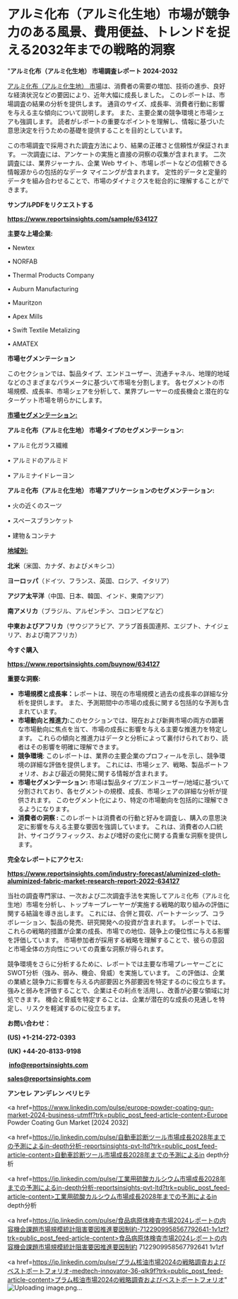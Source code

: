 # アルミ化布（アルミ化生地）市場が競争力のある風景、費用便益、トレンドを捉える2032年までの戦略的洞察

"<strong>アルミ化布（アルミ化生地） 市場調査レポート 2024-2032</strong>

<a href=https://www.reportsinsights.com/sample/634127>アルミ化布（アルミ化生地） 市場</a>は、消費者の需要の増加、技術の進歩、良好な経済状況などの要因により、近年大幅に成長しました。 このレポートは、市場調査の結果の分析を提供します。 通貨のサイズ、成長率、消費者行動に影響を与える主な傾向について説明します。 また、主要企業の競争環境と市場シェアも強調します。 読者がレポートの重要なポイントを理解し、情報に基づいた意思決定を行うための基礎を提供することを目的としています。

この市場調査で採用された調査方法により、結果の正確さと信頼性が保証されます。 一次調査には、アンケートの実施と直接の洞察の収集が含まれます。 二次調査には、業界ジャーナル、企業 Web サイト、市場レポートなどの信頼できる情報源からの包括的なデータ マイニングが含まれます。 定性的データと定量的データを組み合わせることで、市場のダイナミクスを総合的に理解することができます。

<strong><b>サンプルPDFをリクエストする</b></strong>

<a href=https://www.reportsinsights.com/sample/634127><strong><u>https://www.reportsinsights.com/sample/634127</u></strong></a>

<strong>主要な上場企業:</strong>

• Newtex

• NORFAB

• Thermal Products Company

• Auburn Manufacturing

• Mauritzon

• Apex Mills

• Swift Textile Metalizing

• AMATEX

<strong>市場セグメンテーション</strong>

このセクションでは、製品タイプ、エンドユーザー、流通チャネル、地理的地域などのさまざまなパラメータに基づいて市場を分割します。 各セグメントの市場規模、成長率、市場シェアを分析して、業界プレーヤーの成長機会と潜在的なターゲット市場を明らかにします。

<strong><u>市場セグメンテーション</u></strong><strong><u>:</u></strong>

<strong>アルミ化布（アルミ化生地） 市場タイプのセグメンテーション:</strong>

• アルミ化ガラス繊維

• アルミドのアルミド

• アルミナイドレーヨン

<strong>アルミ化布（アルミ化生地） 市場アプリケーションのセグメンテーション:</strong>

• 火の近くのスーツ

• スペースブランケット

• 建物＆コンテナ

<strong><u>地域別</u></strong><strong><u>:</u></strong>

<strong>北米</strong>（米国、カナダ、およびメキシコ）

<strong>ヨーロッパ</strong>（ドイツ、フランス、英国、ロシア、イタリア）

<strong>アジア太平洋</strong>（中国、日本、韓国、インド、東南アジア）

<strong>南アメリカ</strong>（ブラジル、アルゼンチン、コロンビアなど）

<strong>中東およびアフリカ</strong>（サウジアラビア、アラブ首長国連邦、エジプト、ナイジェリア、および南アフリカ）

<strong>今すぐ購入</strong>

<a href=https://www.reportsinsights.com/buynow/634127><strong><u>https://www.reportsinsights.com/buynow/634127</u></strong></a>

<strong>重要な洞察:</strong>
<ul>
  <li><strong>市場規模と成長率：</strong>レポートは、現在の市場規模と過去の成長率の詳細な分析を提供します。 また、予測期間中の市場の成長に関する包括的な予測も含まれています。</li>
  <li><strong>市場動向と推進力:</strong>このセクションでは、現在および新興市場の両方の顕著な市場動向に焦点を当て、市場の成長に影響を与える主要な推進力を特定します。 これらの傾向と推進力はデータと分析によって裏付けられており、読者はその影響を明確に理解できます。</li>
  <li><strong>競争環境</strong>: このレポートは、業界の主要企業のプロフィールを示し、競争環境の詳細な評価を提供します。 これには、市場シェア、戦略、製品ポートフォリオ、および最近の開発に関する情報が含まれます。</li>
  <li><strong>市場セグメンテーション: </strong>市場は製品タイプ/エンドユーザー/地域に基づいて分割されており、各セグメントの規模、成長、市場シェアの詳細な分析が提供されます。 このセグメント化により、特定の市場動向を包括的に理解できるようになります。</li>
  <li><strong>消費者の洞察 : </strong>このレポートは消費者の行動と好みを調査し、購入の意思決定に影響を与える主要な要因を強調しています。 これは、消費者の人口統計、サイコグラフィックス、および嗜好の変化に関する貴重な洞察を提供します。</li>
</ul>
<strong>完全なレポートにアクセス:</strong>

<a href=https://www.reportsinsights.com/industry-forecast/aluminized-cloth-aluminized-fabric-market-research-report-2022-634127><strong><u><b>https://www.reportsinsights.com/industry-forecast/aluminized-cloth-aluminized-fabric-market-research-report-2022-634127</b></u></strong></a>

当社の調査専門家は、一次および二次調査手法を実施してアルミ化布（アルミ化生地）市場を分析し、トップキープレーヤーが実施する戦略的取り組みの評価に関する結論を導き出します。 これには、合併と買収、パートナーシップ、コラボレーション、製品の発売、研究開発への投資が含まれます。 レポートでは、これらの戦略的措置が企業の成長、市場での地位、競争上の優位性に与える影響を評価しています。 市場参加者が採用する戦略を理解することで、彼らの意図と市場全体の方向性についての貴重な洞察が得られます。

競争環境をさらに分析するために、レポートでは主要な市場プレーヤーごとにSWOT分析（強み、弱み、機会、脅威）を実施しています。 この評価は、企業の業績と競争力に影響を与える内部要因と外部要因を特定するのに役立ちます。 強みと弱みを評価することで、企業はその利点を活用し、改善が必要な領域に対処できます。 機会と脅威を特定することは、企業が潜在的な成長の見通しを特定し、リスクを軽減するのに役立ちます。

<strong>お問い合わせ：</strong>

<strong>(US) +1-214-272-0393</strong>

<strong>(UK) +44-20-8133-9198</strong>

<strong> </strong><a href=info@reportsinsights.com><strong><u>info@reportsinsights.com</u></strong></a>

<a href=sales@reportsinsights.com><strong><u>sales@reportsinsights.com</u></strong></a>

<strong>アンセレ アンデレン ベリヒテ</strong>

<a href=https://www.linkedin.com/pulse/europe-powder-coating-gun-market-2024-business-utmff?trk=public_post_feed-article-content>Europe Powder Coating Gun Market [2024 2032]</a>

<a href=https://jp.linkedin.com/pulse/自動車診断ツール市場成長2028年までの予測によるin-depth分析-reportsinsights-pvt-ltd?trk=public_post_feed-article-content>自動車診断ツール市場成長2028年までの予測によるin depth分析</a>

<a href=https://jp.linkedin.com/pulse/工業用硫酸カルシウム市場成長2028年までの予測によるin-depth分析-reportsinsights-pvt-ltd?trk=public_post_feed-article-content>工業用硫酸カルシウム市場成長2028年までの予測によるin depth分析</a>

<a href=https://jp.linkedin.com/pulse/食品病原体検査市場2024レポートの内容機会課題市場規模統計阻害要因推進要因制約-7122909958567792641-1v1zf?trk=public_post_feed-article-content>食品病原体検査市場2024レポートの内容機会課題市場規模統計阻害要因推進要因制約 7122909958567792641 1v1zf</a>

<a href=https://jp.linkedin.com/pulse/プラム核油市場2024の戦略調査およびベストポートフォリオ-medtech-innovator-36-qlk9f?trk=public_post_feed-article-content>プラム核油市場2024の戦略調査およびベストポートフォリオ</a>"
![Uploading image.png…]()
